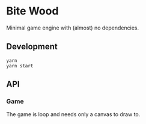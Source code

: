 # Bite Wood

Minimal game engine with (almost) no dependencies.

## Development

```
yarn
yarn start
```

## API

### Game

The game is loop and needs only a canvas to draw to.